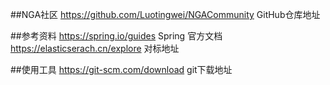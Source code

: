 ##NGA社区
https://github.com/Luotingwei/NGACommunity GitHub仓库地址

##参考资料
https://spring.io/guides Spring 官方文档
https://elasticserach.cn/explore 对标地址

##使用工具
https://git-scm.com/download git下载地址
